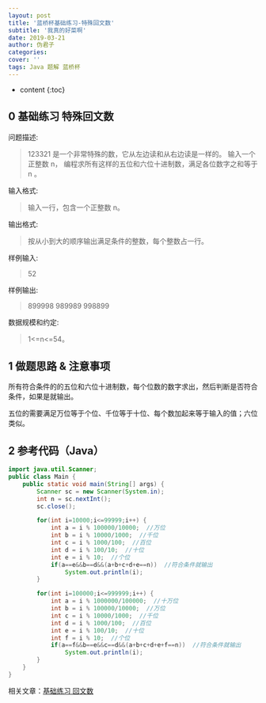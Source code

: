 ```yaml
---
layout: post
title: '蓝桥杯基础练习-特殊回文数'
subtitle: '我真的好菜啊'
date: 2019-03-21
author: 伪君子
categories:
cover: ''
tags: Java 题解 蓝桥杯
---
```


* content
{:toc}


## 0  基础练习 特殊回文数  
问题描述:
>123321 是一个非常特殊的数，它从左边读和从右边读是一样的。
>输入一个正整数 n， 编程求所有这样的五位和六位十进制数，满足各位数字之和等于 n 。

输入格式:
>输入一行，包含一个正整数 n。

输出格式:
>按从小到大的顺序输出满足条件的整数，每个整数占一行。

样例输入:
>52

样例输出:
>899998
>989989
>998899

数据规模和约定:
>1<=n<=54。

## 1 做题思路 & 注意事项
所有符合条件的的五位和六位十进制数，每个位数的数字求出，然后判断是否符合条件，如果是就输出。

五位的需要满足万位等于个位、千位等于十位、每个数加起来等于输入的值；六位类似。

## 2 参考代码（Java）
```Java
import java.util.Scanner;
public class Main {
    public static void main(String[] args) {
        Scanner sc = new Scanner(System.in);
        int n = sc.nextInt();
        sc.close();

        for(int i=10000;i<=99999;i++) {
	        int a = i % 100000/10000;  //万位
	        int b = i % 10000/1000;  //千位
	        int c = i % 1000/100;  //百位
	        int d = i % 100/10;  //十位
	        int e = i % 10;  //个位
	        if(a==e&&b==d&&(a+b+c+d+e==n))  //符合条件就输出
	        	System.out.println(i);
	    }

        for(int i=100000;i<=999999;i++) {
	        int a = i % 1000000/100000;  //十万位
	        int b = i % 100000/10000;  //万位
	        int c = i % 10000/1000;  //千位
	        int d = i % 1000/100;  //百位
	        int e = i % 100/10;  //十位
	        int f = i % 10;  //个位
	        if(a==f&&b==e&&c==d&&(a+b+c+d+e+f==n))  //符合条件就输出
	        	System.out.println(i);
	    }
    }
}
```
相关文章：[基础练习 回文数 ](https://weijunzii.github.io/2019/03/21/Palindrome-Number.html)